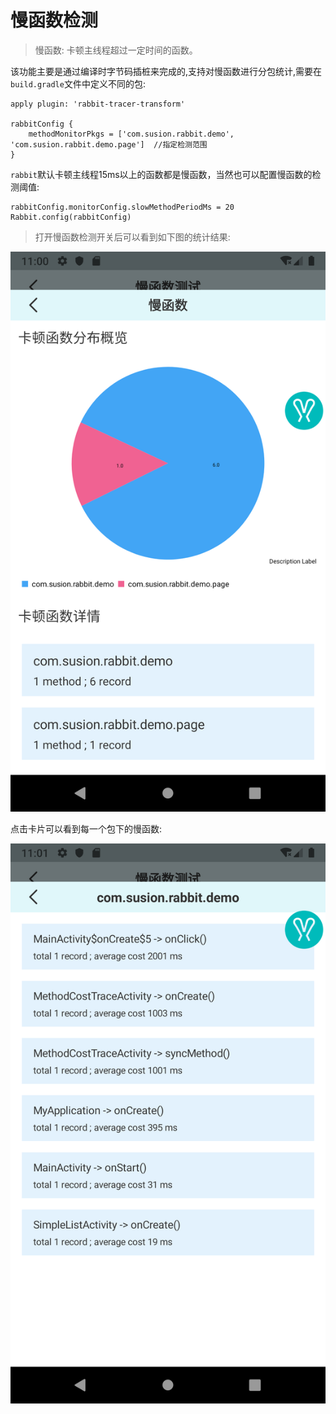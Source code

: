 # 慢函数检测

>慢函数: 卡顿主线程超过一定时间的函数。

该功能主要是通过编译时字节码插桩来完成的,支持对慢函数进行分包统计,需要在`build.gradle`文件中定义不同的包:

```
apply plugin: 'rabbit-tracer-transform'

rabbitConfig {
    methodMonitorPkgs = ['com.susion.rabbit.demo', 'com.susion.rabbit.demo.page']  //指定检测范围
}
```

`rabbit`默认卡顿主线程15ms以上的函数都是慢函数，当然也可以配置慢函数的检测阈值:

```
rabbitConfig.monitorConfig.slowMethodPeriodMs = 20
Rabbit.config(rabbitConfig)
```

>打开慢函数检测开关后可以看到如下图的统计结果:

![pic1](./picture/rabbit-slow-method1.png)

点击卡片可以看到每一个包下的慢函数:

![pic1](./picture/rabbit-slow-method2.png)